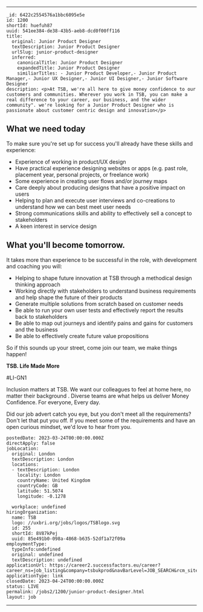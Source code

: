 
---
    _id: 6422c2554576a1bbc6095e5e 
    id: 1200
    shortId: huefuh87
    uuid: 541ee384-de38-43b5-aeb8-dcd0f00ff116
    title:
      original: Junior Product Designer
      textDescription: Junior Product Designer
      urlSlug: junior-product-designer
      inferred:
        canonicalTitle: Junior Product Designer
        expandedTitle: Junior Product Designer
        similiarTitles: - Junior Product Developer,- Junior Product Manager,- Junior UX Designer,- Junior UI Designer,- Junior Software Designer
    description: <p>At TSB, we're all here to give money confidence to our customers and communities. Wherever you work in TSB, you can make a real difference to your career, our business, and the wider community". we're looking for a Junior Product Designer who is passionate about customer centric design and innovation</p>
<h2 id="what-we-need-today">What we need today</h2>
<p>To make sure you're set up for success you'll already have these skills and experience:</p>
<ul>
<li>Experience of working in product/UX design</li>
<li>Have practical experience designing websites or apps (e.g. past role, placement year, personal projects, or freelance work)</li>
<li>Some experience in creating user flows and/or journey maps</li>
<li>Care deeply about producing designs that have a positive impact on users</li>
<li>Helping to plan and execute user interviews and co-creations to understand how we can best meet user needs</li>
<li>Strong communications skills and ability to effectively sell a concept to stakeholders</li>
<li>A keen interest in service design</li>
</ul>
<h2 id="what-youll-become-tomorrow">What you'll become tomorrow.</h2>
<p>It takes more than experience to be successful in the role, with development and coaching you will:</p>
<ul>
<li>Helping to shape future innovation at TSB through a methodical design thinking approach</li>
<li>Working directly with stakeholders to understand business requirements and help shape the future of their products</li>
<li>Generate multiple solutions from scratch based on customer needs</li>
<li>Be able to run your own user tests and effectively report the results back to stakeholders</li>
<li>Be able to map out journeys and identify pains and gains for customers and the business</li>
<li>Be able to effectively create future value propositions</li>
</ul>
<p>So if this sounds up your street, come join our team, we make things happen!</p>
<p><strong>TSB. Life Made More</strong></p>
<p>#LI-GN1</p>
<p> Inclusion matters at TSB. We want our colleagues to feel at home here, no matter their background . Diverse teams are what helps us deliver Money Confidence. For everyone, Every day.</p>
<p>Did our job advert catch you eye, but you don't meet all the requirements? Don't let that put you off. If you meet some of the requirements and have an open curious mindset, we'd love to hear from you. </p>

    postedDate: 2023-03-24T00:00:00.000Z
    directApply: false
    jobLocation: 
      original: London
      textDescription: London
      locations:
      - textDescription: London
        locality: London
        countryName: United Kingdom
        countryCode: GB
        latitude: 51.5074
        longitude: -0.1278
      
      workplace: undefined
    hiringOrganization:
      name: TSB
      logo: //uxbri.org/jobs/logos/TSBlogo.svg
      id: 255
      shortId: 8V87kPej
      uuid: 85e491b0-098a-4868-b635-52df1a72f09a
    employmentType:
      typeInfo:undefined
      original: undefined
      textDescription: undefined
    applicationUrl: https://career2.successfactors.eu/career?career_ns=job_listing&company=tsbukprod&navBarLevel=JOB_SEARCH&rcm_site_locale=en_GB&site=VjItSmFoc1VqUEliN25XSmxwcnB4TjZ5QT09&career_job_req_id=29191
    applicationType: link
    closedDate: 2023-04-24T00:00:00.000Z
    status: LIVE
    permalink: /jobs2/1200/junior-product-designer.html
    layout: job
---
    